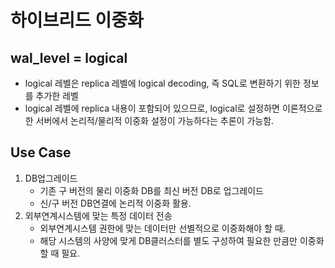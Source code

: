 # 하이브리드 이중화

## wal_level = logical
- logical 레벨은 replica 레벨에 logical decoding, 즉 SQL로 변환하기 위한 정보를 추가한 레벨
- logical 레벨에 replica 내용이 포함되어 있으므로, logical로 설정하면 이론적으로 한 서버에서 논리적/물리적 이중화 설정이 가능하다는 추론이 가능함.

## Use Case
1. DB업그레이드
   - 기존 구 버전의 물리 이중화 DB를 최신 버전 DB로 업그레이드
   - 신/구 버전 DB연결에 논리적 이중화 활용.
2. 외부연계시스템에 맞는 특정 데이터 전송
   - 외부연계시스템 권한에 맞는 데이터만 선별적으로 이중화해야 할 때.
   - 해당 시스템의 사양에 맞게 DB클러스터를 별도 구성하여 필요한 만큼만 이중화할 때 필요.
